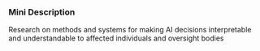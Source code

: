 ### Mini Description

Research on methods and systems for making AI decisions interpretable and understandable to affected individuals and oversight bodies
